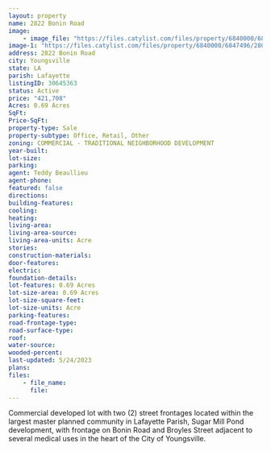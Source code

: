 ```yaml
---
layout: property
name: 2822 Bonin Road
image:
    - image_file: "https://files.catylist.com/files/property/6840000/6847496/28008358_Aerial___2822_Bonin_Rd___Teddy.png"
image-1: "https://files.catylist.com/files/property/6840000/6847496/28008356_Aerial___2822_Bonin_Rd___Teddy_.png"
address: 2822 Bonin Road
city: Youngsville
state: LA
parish: Lafayette
listingID: 30645363
status: Active
price: "421,708"
Acres: 0.69 Acres
SqFt:
Price-SqFt:
property-type: Sale
property-subtype: Office, Retail, Other
zoning: COMMERCIAL - TRADITIONAL NEIGHBORHOOD DEVELOPMENT
year-built:
lot-size:
parking:
agent: Teddy Beaullieu
agent-phone:
featured: false
directions:
building-features:
cooling:
heating:
living-area:
living-area-source:
living-area-units: Acre
stories:
construction-materials:
door-features:
electric:
foundation-details:
lot-features: 0.69 Acres
lot-size-area: 0.69 Acres
lot-size-square-feet:
lot-size-units: Acre
parking-features:
road-frontage-type:
road-surface-type:
roof:
water-source:
wooded-percent:
last-updated: 5/24/2023
plans:
files:
    - file_name:
      file:
---
```

Commercial developed lot with two (2) street frontages located within the largest master planned community in Lafayette Parish, Sugar Mill Pond development, with frontage on Bonin Road and Broyles Street adjacent to several medical uses in the heart of the City of Youngsville.
